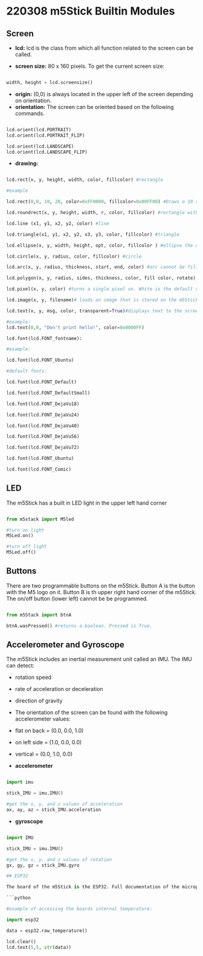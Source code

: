  # 220308 m5Stick Builtin Modules

 ## Screen

- **lcd:** lcd is the class from which all function related to the screen can be called. 

- **screen size:**  80 x 160 pixels. To get the current screen size:

```python

width, height = lcd.screensize()

```

- **origin:** (0,0) is always located in the upper left of the screen depending on orientation.
 - **orientation:** The screen can be oriented based on the following commands.

 ```python

 lcd.orient(lcd.PORTRAIT)
 lcd.orient(lcd.PORTRAIT_FLIP)

 lcd.orient(lcd.LANDSCAPE)
 lcd.orient(lcd.LANDSCAPE_FLIP)

 ```

 - **drawing:** 

 ```python

lcd.rect(x, y, height, width, color, fillcolor) #rectangle 

#example 

lcd.rect(0,0, 10, 20, color=0xFF0000, fillcolor=0x00FF00) #Draws a 10 x 20 pixel rectangle withe the first corner at (0,0) a red stroke and a green fill.

lcd.roundrect(x, y, height, width, r, color, fillcolor) #rectangle with round corners

lcd.line (x1, y1, x2, y2, color) #line

lcd.triangle(x1, y1, x2, y2, x3, y3, color, fillcolor) #triangle

lcd.ellipse(x, y, width, height, opt, color, fillcolor ) #ellipse the opt call declares how much of the ellipse to be drawn. 15 is equal to a full ellipse

lcd.circle(x, y, radius, color, fillcolor) #circle 

lcd.arc(x, y, radius, thickness, start, end, color) #arc cannot be filled. Thickness is equivalent to stroke weight.

lcd.polygon(x, y, radius, sides, thickness, color, fill color, rotate) #regular polygon

lcd.pixel(x, y, color) #turns a single pixel on. White is the default value. 

lcd.image(x, y, filename)# loads an image that is stored on the m5Stick. .bmp and .jpg formats only.

lcd.text(x, y, msg, color, transparent=True)#displays text to the screen at a specified location.

#example:
lcd.text(0,0, "Don't print hello!", color=0x0000FF) 

lcd.font(lcd.FONT_fontname):

#example:

lcd.font(lcd.FONT_Ubuntu)

#default fonts:

lcd.font(lcd.FONT_Default)

lcd.font(lcd.FONT_DefaultSmall)

lcd.font(lcd.FONT_DejaVu18)

lcd.font(lcd.FONT_DejaVu24)

lcd.font(lcd.FONT_DejaVu40)

lcd.font(lcd.FONT_DejaVu56)

lcd.font(lcd.FONT_DejaVu72)

lcd.font(lcd.FONT_Ubuntu)

lcd.font(lcd.FONT_Comic)

```

## LED
The m5Stick has a built in LED light in the upper left hand corner

```python

from m5stack import M5led

#turn on light
M5Led.on()

#turn off light
M5Led.off()
```
## Buttons
 There are two programmable buttons on the m5Stick. Button A is the button with the M5 logo on it. Button B is th upper right hand corner of the m5Stick.  The on/off button (lower left) cannot be be programmed.

```python

from m5Stack import btnA

btnA.wasPressed() #returns a boolean. Pressed is True.
```
## Accelerometer and Gyroscope
The m5Stick includes an inertial measurement unit called an IMU.  The IMU can detect:

- rotation speed
- rate of acceleration or deceleration 
- direction of gravity 

- The orientation of the screen can be found with the following accelerometer values:

- flat on back = (0.0, 0.0, 1.0)
- on left side = (1.0, 0.0, 0.0)
- vertical  = (0.0, 1.0, 0.0)

- **accelerometer**
```python

import imu

stick_IMU = imu.IMU()

#get the x, y, and z values of acceleration
ax, ay, az = stick_IMU.acceleration

```
- **gyroscope**

```python

import IMU

stick_IMU = imu.IMU()

#get the x, y, and z values of rotation
gx, gy, gz = stick_IMU.gyro

## ESP32 

The board of the m5Stick is the ESP32. Full documentation of the micropython libraries associated with the board can be found here: https://docs.micropython.org/en/latest/esp32/quickref.html#

```python

#example of accessing the boards internal temperature:

import esp32

data = esp32.raw_temperature()

lcd.clear()
lcd.text(5,5, str(data))

```




 


